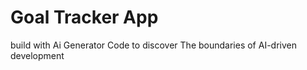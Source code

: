 # Goal Tracker App
 build with Ai Generator Code to discover  The boundaries of AI-driven development
 
